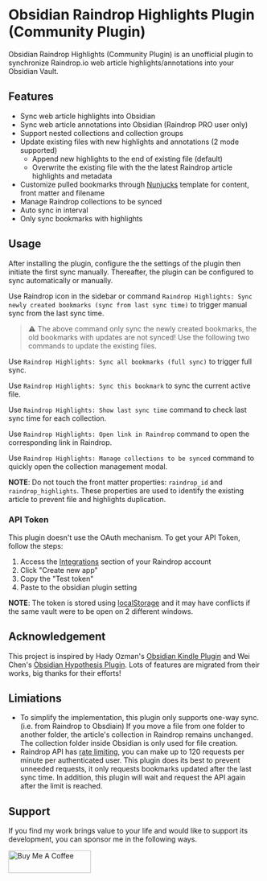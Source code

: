# Obsidian Raindrop Highlights Plugin (Community Plugin)

Obsidian Raindrop Highlights (Community Plugin) is an unofficial plugin to synchronize Raindrop.io web article highlights/annotations into your Obsidian Vault.

## Features

- Sync web article highlights into Obsidian
- Sync web article annotations into Obsidian (Raindrop PRO user only)
- Support nested collections and collection groups
- Update existing files with new highlights and annotations (2 mode supported)
  - Append new highlights to the end of existing file (default)
  - Overwrite the existing file with the the latest Raindrop article highlights and metadata
- Customize pulled bookmarks through [Nunjucks](https://mozilla.github.io/nunjucks/) template for content, front matter and filename
- Manage Raindrop collections to be synced
- Auto sync in interval
- Only sync bookmarks with highlights

## Usage

After installing the plugin, configure the the settings of the plugin then initiate the first sync manually. Thereafter, the plugin can be configured to sync automatically or manually.

Use Raindrop icon in the sidebar or command `Raindrop Highlights: Sync newly created bookmarks (sync from last sync time)` to trigger manual sync from the last sync time.

> ⚠️ The above command only sync the newly created bookmarks, the old bookmarks with updates are not synced! Use the following two commands to update the existing files.

Use `Raindrop Highlights: Sync all bookmarks (full sync)` to trigger full sync.

Use `Raindrop Highlights: Sync this bookmark` to sync the current active file.

Use `Raindrop Highlights: Show last sync time` command to check last sync time for each collection.

Use `Raindrop Highlights: Open link in Raindrop` command to open the corresponding link in Raindrop.

Use `Raindrop Highlights: Manage collections to be synced` command to quickly open the collection management modal.

**NOTE**: Do not touch the front matter properties: `raindrop_id` and `raindrop_highlights`. These properties are used to identify the existing article to prevent file and highlights duplication.

### API Token

This plugin doesn't use the OAuth mechanism. To get your API Token, follow the steps:

1. Access the [Integrations](https://app.raindrop.io/settings/integrations) section of your Raindrop account
2. Click "Create new app"
3. Copy the "Test token"
4. Paste to the obsidian plugin setting

**NOTE**: The token is stored using [localStorage](https://developer.mozilla.org/en-US/docs/Web/API/Window/localStorage) and it may have conflicts if the same vault were to be open on 2 different windows.

## Acknowledgement

This project is inspired by Hady Ozman's [Obsidian Kindle Plugin](https://github.com/hadynz/obsidian-kindle-plugin) and Wei Chen's [Obsidian Hypothesis Plugin](https://github.com/weichenw/obsidian-hypothesis-plugin). Lots of features are migrated from their works, big thanks for their efforts!

## Limiations

- To simplify the implementation, this plugin only supports one-way sync. (i.e. from Raindrop to Obsdiain) If you move a file from one folder to another folder, the article's collection in Raindrop remains unchanged. The collection folder inside Obsidian is only used for file creation.
- Raindrop API has [rate limiting](https://developer.raindrop.io/#rate-limiting), you can make up to 120 requests per minute per authenticated user. This plugin does its best to prevent unneeded requests, it only requests bookmarks updated after the last sync time. In addition, this plugin will wait and request the API again after the limit is reached.

## Support

If you find my work brings value to your life and would like to support its development, you can sponsor me in the following ways.

<a href="https://www.buymeacoffee.com/ykzheng" target="_blank"><img src="https://cdn.buymeacoffee.com/buttons/v2/default-yellow.png" alt="Buy Me A Coffee" style="height: 45px !important;width: 164px !important; margin-left: 0px; margin-right: 0px;" ></a>
